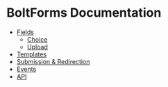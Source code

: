 BoltForms Documentation
=======================

  * [Fields](fields.md)
    * [Choice](fields/choice.md)
    * [Upload](fields/upload.md)
  * [Templates](templates.md)
  * [Submission & Redirection](submission.md)
  * [Events](events.md)
  * [API](api.md)
